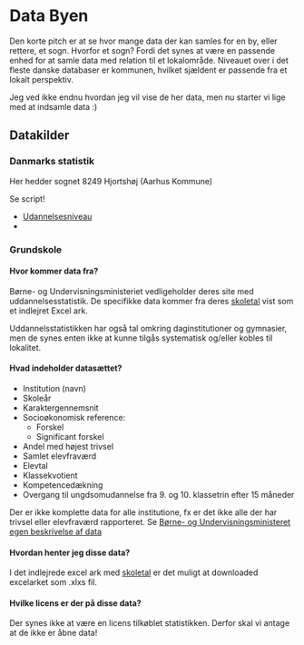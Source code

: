# Data Byen
Den korte pitch er at se hvor mange data der kan samles for en by, eller rettere, et sogn. Hvorfor et sogn? Fordi det synes at være en passende enhed for at samle data med relation til et lokalområde. Niveauet over i det fleste danske databaser er kommunen, hvilket sjældent er passende fra et lokalt perspektiv.

Jeg ved ikke endnu hvordan jeg vil vise de her data, men nu starter vi lige med at indsamle data :)

## Datakilder

### Danmarks statistik

Her hedder sognet 8249 Hjortshøj (Aarhus Kommune)

Se script!

- [Udannelsesniveau](https://www.statistikbanken.dk/10139)
- 

### Grundskole

#### Hvor kommer data fra?
Børne- og Undervisningsministeriet vedligeholder deres site med uddannelsesstatistik. De specifikke data kommer fra deres [skoletal](https://uddannelsesstatistik.dk/Pages/Reports/1834.aspx) vist som et indlejret Excel ark.

Uddannelsstatistikken har også tal omkring daginstitutioner og gymnasier, men de synes enten ikke at kunne tilgås systematisk og/eller kobles til lokalitet.

#### Hvad indeholder datasættet?

- Institution (navn)
- Skoleår
- Karaktergennemsnit
- Socioøkonomisk reference: 
    - Forskel
    - Significant forskel
- Andel med højest trivsel
- Samlet elevfraværd
- Elevtal
- Klassekvotient
- Kompetencedækning
- Overgang til ungdsomudannelse fra 9. og 10. klassetrin efter 15 måneder

Der er ikke komplette data for alle institutione, fx er det ikke alle der har trivsel eller elevfraværd rapporteret. Se [Børne- og Undervisningsministeret egen beskrivelse af data](https://uddannelsesstatistik.dk/Documents/grundskole/Om%20tallene%20-%20Skoletal.pdf)

#### Hvordan henter jeg disse data?
I det indlejrede excel ark med [skoletal](https://uddannelsesstatistik.dk/Pages/Reports/1834.aspx) er det muligt at downloaded excelarket som .xlxs fil.

#### Hvilke licens er der på disse data?
Der synes ikke at være en licens tilkøblet statistikken. Derfor skal vi antage at de ikke er åbne data!
